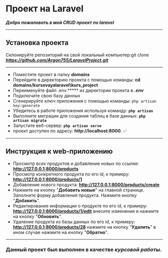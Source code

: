 # Проект на Laravel
***Добро пожаловать в мой CRUD проект по laravel***
___
## **Установка проекта**
Склонируйте репозиторий на свой локальный компьютер:git clone ___https://github.com/Argon755/LaravelProject.git___
___
+ Поместите проект в папку ***domains***
+ Перейдите в директорию проекта с помощью команды: __cd domains/kursovayalaravel\kurs_project__
+ Переименуйте файл .env.***** из директории проекта в ***.env***
+ Подключите свою базу данных
+ Сгенерируйте ключ приложения с помощью команды: `php artisan key:generate`
+ Убедитесь в работе приложения используя команду: __`php artisan`__
+ Выполните миграции для создания таблиц в базе данных: __`php artisan migrate`__
+ Запустите веб-сервер: __`php artisan serve`__
+ проект доступен по адресу: __http://localhost:8000__. :white_check_mark:
____
## **Инструкция к web-приложению**
+ Просмотр всех продуктов и добавление новых по ссылке: __http://127.0.0.1:8000/products__
+ Просмотр конкретного продукта по его id, к примеру: __http://127.0.0.1:8000/products/1__
+ Добавление нового продукта: __http://127.0.0.1:8000/products/create__
+ Нажмите на кнопку "**Добавить новые**" на главной странице. Заполните форму добавления продукта. Нажмите кнопку "**Добавить**".
+ Редактирование информации о продукте по его id, к примеру: __http://127.0.0.1:8000/products/1/edit__ внесите изменения и нажмите на кнопку "**Обновить**".
+ Удаление продукта из базы данных по его id, к примеру: __http://127.0.0.1:8000/products/28__ нажмите на кнопку "**Удалить**" в ином случае нажмите на кнопку "**Обратно**".
___
### Данный проект был выполнен в качестве ___курсовой работы___.
